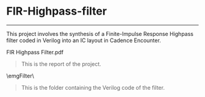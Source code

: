 # FIR-Highpass-filter
---------------------------

This project involves the synthesis of a Finite-Impulse Response Highpass filter coded in Verilog into an IC layout in Cadence Encounter.

FIR Highpass Filter.pdf
>This is the report of the project.

\emgFilter\
>This is the folder containing the Verilog code of the filter.
